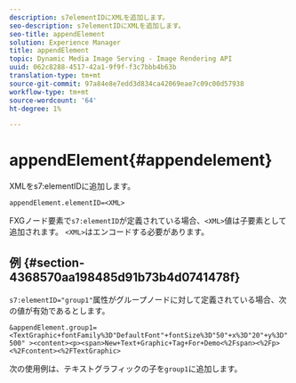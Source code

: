 ```yaml
---
description: s7elementIDにXMLを追加します。
seo-description: s7elementIDにXMLを追加します。
seo-title: appendElement
solution: Experience Manager
title: appendElement
topic: Dynamic Media Image Serving - Image Rendering API
uuid: 062c8288-4517-42a1-9f9f-f3c7bbb4b63b
translation-type: tm+mt
source-git-commit: 97a84e8e7edd3d834ca42069eae7c09c00d57938
workflow-type: tm+mt
source-wordcount: '64'
ht-degree: 1%

---
```



# appendElement{#appendelement}

XMLをs7:elementIDに追加します。

`appendElement.elementID=<XML>`

FXGノード要素で`s7:elementID`が定義されている場合、`<XML>`値は子要素として追加されます。 `<XML>`はエンコードする必要があります。

## 例 {#section-4368570aa198485d91b73b4d0741478f}

`s7:elementID="group1"`属性がグループノードに対して定義されている場合、次の値が有効であるとします。

`&appendElement.group1=<TextGraphic+fontFamily%3D"DefaultFont"+fontSize%3D"50"+x%3D"20"+y%3D"500" ><content><p><span>New+Text+Graphic+Tag+For+Demo<%2Fspan><%2Fp><%2Fcontent><%2FTextGraphic>`

次の使用例は、テキストグラフィックの子を`group1`に追加します。
